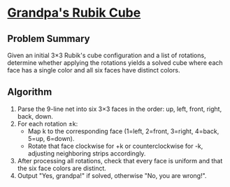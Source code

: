 # [Grandpa's Rubik Cube](https://www.spoj.com/problems/GRC/)

## Problem Summary
Given an initial 3×3 Rubik's cube configuration and a list of rotations, determine whether applying the rotations yields a solved cube where each face has a single color and all six faces have distinct colors.

## Algorithm
1. Parse the 9-line net into six 3×3 faces in the order: up, left, front, right, back, down.
2. For each rotation ±k:
   - Map k to the corresponding face (1=left, 2=front, 3=right, 4=back, 5=up, 6=down).
   - Rotate that face clockwise for +k or counterclockwise for -k, adjusting neighboring strips accordingly.
3. After processing all rotations, check that every face is uniform and that the six face colors are distinct.
4. Output "Yes, grandpa!" if solved, otherwise "No, you are wrong!".
